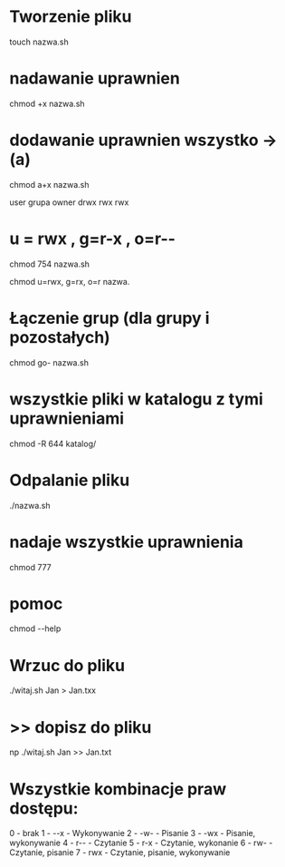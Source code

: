 # Tworzenie pliku
touch nazwa.sh

# nadawanie uprawnien
chmod +x nazwa.sh
# dodawanie uprawnien wszystko -> (a)
chmod a+x nazwa.sh

 user  grupa   owner
 drwx   rwx     rwx

# u = rwx , g=r-x , o=r--
chmod 754 nazwa.sh

chmod u=rwx, g=rx, o=r nazwa.

# Łączenie grup (dla grupy i pozostałych)
chmod go- nazwa.sh

# wszystkie pliki w katalogu z tymi uprawnieniami 
chmod -R 644 katalog/

# Odpalanie pliku
./nazwa.sh

# nadaje wszystkie uprawnienia
chmod 777

# pomoc 
chmod --help

# Wrzuc do pliku
./witaj.sh Jan > Jan.txx


# >> dopisz do pliku
np ./witaj.sh Jan >> Jan.txt


# Wszystkie kombinacje praw dostępu: 
0 - brak
1 - --x - Wykonywanie
2 - -w- - Pisanie
3 - -wx - Pisanie, wykonywanie
4 - r-- - Czytanie
5 - r-x - Czytanie, wykonanie
6 - rw- - Czytanie, pisanie 
7 - rwx - Czytanie, pisanie, wykonywanie 